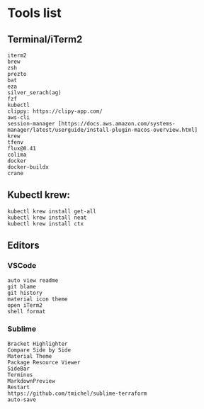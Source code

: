 # Tools list
## Terminal/iTerm2
```
iterm2
brew
zsh
prezto
bat
eza
silver_serach(ag)
fzf
kubectl
clippy: https://clipy-app.com/
aws-cli
session-manager [https://docs.aws.amazon.com/systems-manager/latest/userguide/install-plugin-macos-overview.html]
krew
tfenv
flux@0.41
colima
docker
docker-buildx
crane
```

## Kubectl krew:
```
kubectl krew install get-all
kubectl krew install neat
kubectl krew install ctx
```

## Editors
### VSCode
```
auto view readme
git blame
git history
material icon theme
open iTerm2
shell format
```
### Sublime
```
Bracket Highlighter
Compare Side by Side
Material Theme
Package Resource Viewer
SideBar
Terminus
Markdown​Preview
Restart
https://github.com/tmichel/sublime-terraform
auto-save
```
